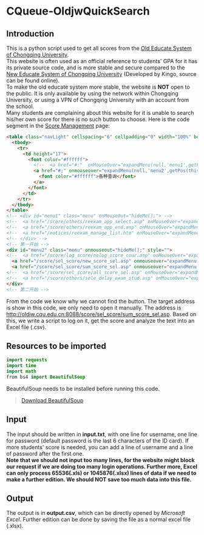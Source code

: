 # CQueue-OldjwQuickSearch

## Introduction
This is a python script used to get all scores from the [Old Educate System of Chongqing University](http://oldjw.cqu.edu.cn:8088).<br>
This website is often used as an official reference to students' GPA for it has its private source code, and is more stable and secure compared to the [New Educate System of Chongqing University](http://jxgl.cqu.edu.cn/) (Developed by Kingo, source can be found online).<br>
To make the old educate system more stable, the website is **NOT** open to the public. It is only available by using the network within Chongqing University, or using a VPN of Chongqing University with an account from the school.<br>
Many students are complaining about this website for it is unable to search his/her own score for there is no such button to choose. Here is the code segment in the [Score Management](http://oldjw.cqu.edu.cn:8088/score_zpy/index.asp) page:
```html
<table class="navLight" cellspacing="6" cellpadding="0" width="100%" border="0" style="background-color: #0082C6">
  <tbody>
    <tr>
      <td height="17">
        <font color="#ffffff">
          <!--  <a href="#:"  onMouseOver="expandMenu(null,'menu1',getPos(this,'Left'),getPos(this,'Top')+this.offsetHeight);" onmouseout="hideMe();" class="a" ><FONT color=#ffffff>重修考试</font></a> -->
          <a href="#;" onmouseover="expandMenu(null,'menu2',getPos(this,'Left'),getPos(this,'Top')+this.offsetHeight);" onmouseout="hideMe();" class="a">
            <font color="#ffffff">各种查询</font>
          </a>
        </font>
      </td>
    </tr>
  </tbody>
</table>
<!-- <div id="menu1" class="menu" onMouseOut="hideMe();"> -->
<!--  <a href="/score/others/reexam_app_select.asp" onMouseOver="expandMenu('menu1');">重修考试查询</a><br> -->
<!--  <a href="/score/others/reexam_app_end.asp" onMouseOver="expandMenu('menu1');">重修考试报名</a><br>  -->
<!--  <a href="/notices/reexam_manage_list.htm" onMouseOver="expandMenu('menu1');">查重考安排表</a><br> -->
<!-- </div> -->
<!-- 第一开始 -->
<div id="menu2" class="menu" onmouseout="hideMe();" style="">
<!--  <a href="/score/log_score/nolog_score_cour.asp" onMouseOver="expandMenu('menu2');">未提交成绩的课程</a><br> -->
  <a href="/score/sel_score/new_score_sel.asp" onmouseover="expandMenu('menu2');">学生最新成绩查询</a><br> 
  <a href="/score/sel_score/sum_score_sel.asp" onmouseover="expandMenu('menu2');">学生总成绩查询</a><br>
<!--  <a href="/score/sel_score/all_score_sel.asp" onMouseOver="expandMenu('menu2');">历史成绩记录查询</a><br> -->
<!--  <a href="/score/others/sele_delay_exam_stud.asp" onMouseOver="expandMenu('menu2');">学生缓考查询</a><br> -->
</div>
<!-- 第二开始 -->
```
From the code we know why we cannot find the button. The target address is show in this code, we only need to open it manually. The address is http://oldjw.cqu.edu.cn:8088/score/sel_score/sum_score_sel.asp. Based on this, we write a script to log on it, get the score and analyze the text into an Excel file (.csv). 

## Resources to be imported
```Java
import requests
import time
import math
from bs4 import BeautifulSoup
```

BeautifulSoup needs to be installed before running this code.<br>
> [Download BeautifulSoup](https://www.crummy.com/software/BeautifulSoup/bs4/download/4.6/)<br>

## Input
The input should be written in **input.txt**, with one line for username, one line for password (default password is the last 6 characters of the ID card). If more students' score is needed, you can add a line of username and a line of password after the first one. <br>
**Note that we should not input too many lines, for the website might block our request if we are doing too many login operations. Further more, Excel can only process 65536(.xls) or 1045876(.xlsx) lines of data if we need to make a further edition. We should NOT save too much data into this file.**

## Output
The output is in **output.csv**, which can be directly opened by *Microsoft Excel*. Further edition can be done by saving the file as a normal excel file (.xlsx).
